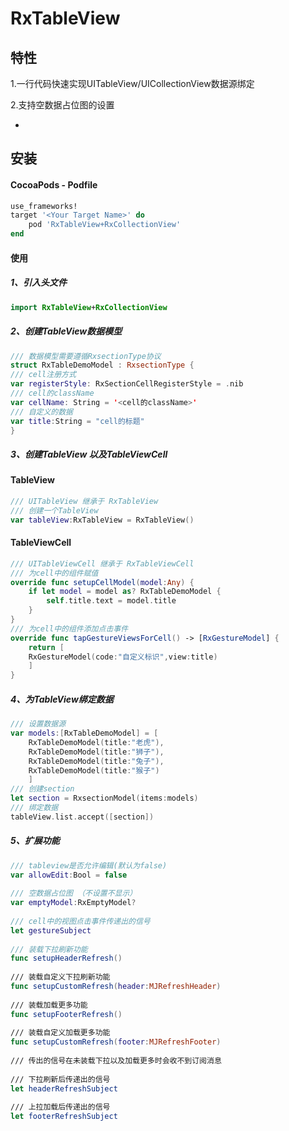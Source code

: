 # RxTableView


## 特性


1.一行代码快速实现UITableView/UICollectionView数据源绑定


2.支持空数据占位图的设置


-


## 安装 


#### CocoaPods - Podfile


```ruby
use_frameworks!
target '<Your Target Name>' do
	pod 'RxTableView+RxCollectionView'
end
```


#### 使用
##### 1、引入头文件

```swift
import RxTableView+RxCollectionView
```
##### 2、创建TableView数据模型 
	
```swift 
/// 数据模型需要遵循RxsectionType协议
struct RxTableDemoModel : RxsectionType {
/// cell注册方式
var registerStyle: RxSectionCellRegisterStyle = .nib
/// cell的className
var cellName: String = '<cell的className>'
/// 自定义的数据
var title:String = "cell的标题"
}
```
	

##### 3、创建TableView 以及TableViewCell

#### TableView

```swift
/// UITableView 继承于 RxTableView
/// 创建一个TableView
var tableView:RxTableView = RxTableView()
```

#### TableViewCell

```swift 
/// UITableViewCell 继承于 RxTableViewCell
/// 为cell中的组件赋值
override func setupCellModel(model:Any) {
	if let model = model as? RxTableDemoModel {
		self.title.text = model.title
	}
}
/// 为cell中的组件添加点击事件
override func tapGestureViewsForCell() -> [RxGestureModel] {
	return [
	RxGestureModel(code:"自定义标识",view:title)
	]
}
```

##### 4、为TableView绑定数据

```swift 
/// 设置数据源
var models:[RxTableDemoModel] = [
	RxTableDemoModel(title:"老虎"),
	RxTableDemoModel(title:"狮子"),
	RxTableDemoModel(title:"兔子"),
	RxTableDemoModel(title:"猴子")
	]
/// 创建section
let section = RxsectionModel(items:models)
/// 绑定数据
tableView.list.accept([section])
```

##### 5、扩展功能

```swift 
/// tableview是否允许编辑(默认为false)
var allowEdit:Bool = false
	
/// 空数据占位图 （不设置不显示）
var emptyModel:RxEmptyModel?
	
/// cell中的视图点击事件传递出的信号
let gestureSubject
	
/// 装载下拉刷新功能
func setupHeaderRefresh()
	
/// 装载自定义下拉刷新功能
func setupCustomRefresh(header:MJRefreshHeader)
	
/// 装载加载更多功能
func setupFooterRefresh()
	
/// 装载自定义加载更多功能
func setupCustomRefresh(footer:MJRefreshFooter)
	
/// 传出的信号在未装载下拉以及加载更多时会收不到订阅消息
	
/// 下拉刷新后传递出的信号
let headerRefreshSubject
	
/// 上拉加载后传递出的信号
let footerRefreshSubject
```

